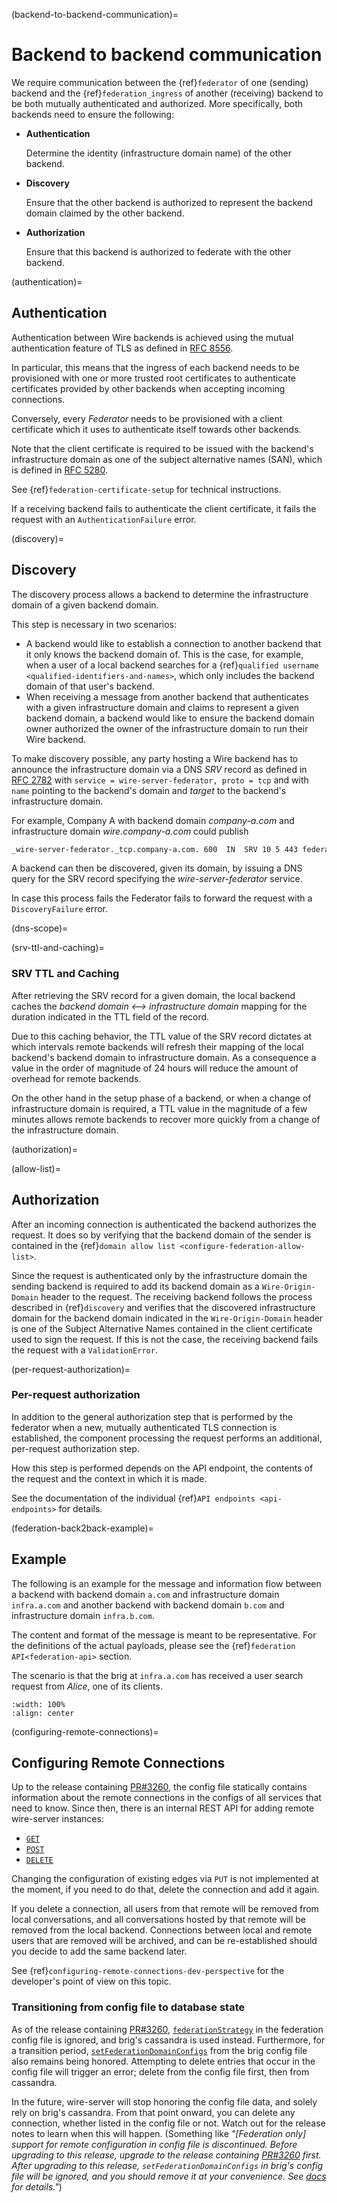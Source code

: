 (backend-to-backend-communication)=

# Backend to backend communication

We require communication between the {ref}`federator` of one (sending)
backend and the {ref}`federation_ingress` of another (receiving) backend to be both
mutually authenticated and authorized. More specifically, both backends
need to ensure the following:

- **Authentication**

    Determine the identity (infrastructure domain name) of the other backend.

- **Discovery**

    Ensure that the other backend is authorized to represent the backend
    domain claimed by the other backend.

- **Authorization**

    Ensure that this backend is authorized to federate with the other backend.

(authentication)=

## Authentication

Authentication between Wire backends is achieved using the mutual
authentication feature of TLS as defined in [RFC
8556](https://tools.ietf.org/html/rfc8446).

In particular, this means that the ingress of each backend needs to be
provisioned with one or more trusted root certificates to authenticate
certificates provided by other backends when accepting incoming connections.

Conversely, every *Federator* needs to be provisioned with a client
certificate which it uses to authenticate itself towards other backends.

Note that the client certificate is required to be issued with the backend\'s
infrastructure domain as one of the subject alternative names (SAN), which is defined in
[RFC 5280](https://tools.ietf.org/html/rfc5280).

See {ref}`federation-certificate-setup` for technical instructions.

If a receiving backend fails to authenticate the client certificate, it fails the request
with an `AuthenticationFailure` error.

(discovery)=

## Discovery

The discovery process allows a backend to determine the infrastructure domain of
a given backend domain.

This step is necessary in two scenarios:

-   A backend would like to establish a connection to another backend
    that it only knows the backend domain of. This is the case, for
    example, when a user of a local backend searches for a
    {ref}`qualified username <qualified-identifiers-and-names>`, which only includes the backend domain of that user's backend.
-   When receiving a message from another backend that authenticates
    with a given infrastructure domain and claims to represent a given backend
    domain, a backend would like to ensure the backend domain owner
    authorized the owner of the infrastructure domain to run their Wire backend.

To make discovery possible, any party hosting a Wire backend has to
announce the infrastructure domain via a DNS *SRV* record as defined in [RFC
2782](https://tools.ietf.org/html/rfc2782) with
`service = wire-server-federator, proto = tcp` and with `name` pointing
to the backend\'s domain and *target* to the backend\'s infrastructure domain.

For example, Company A with backend domain *company-a.com* and infrastructure domain *wire.company-a.com* could publish

``` bash
_wire-server-federator._tcp.company-a.com. 600  IN  SRV 10 5 443 federator.wire.company-a.com.
```

A backend can then be discovered, given its domain, by issuing a DNS
query for the SRV record specifying the *wire-server-federator* service.

In case this process fails the Federator fails to forward the request with a `DiscoveryFailure` error.

(dns-scope)=


(srv-ttl-and-caching)=

### SRV TTL and Caching

After retrieving the SRV record for a given domain, the local backend
caches the *backend domain \<\--\> infrastructure domain* mapping for the
duration indicated in the TTL field of the record.

Due to this caching behavior, the TTL value of the SRV record dictates
at which intervals remote backends will refresh their mapping of the
local backend\'s backend domain to infrastructure domain. As a consequence a
value in the order of magnitude of 24 hours will reduce the amount of
overhead for remote backends.

On the other hand in the setup phase of a backend, or when a change of infrastructure
domain is required, a TTL value in the magnitude of a few minutes allows remote
backends to recover more quickly from a change of the infrastructure domain.

(authorization)=

(allow-list)=

## Authorization

After an incoming connection is authenticated the backend authorizes the
request. It does so by verifying that the backend domain of the sender is
contained in the {ref}`domain allow list <configure-federation-allow-list>`.

Since the request is authenticated only by the infrastructure domain the sending backend
is required to add its backend domain as a `Wire-Origin-Domain` header to the
request. The receiving backend follows the process described in {ref}`discovery`
and verifies that the discovered infrastructure domain for the backend domain indicated
in the `Wire-Origin-Domain` header is one of the Subject Alternative Names
contained in the client certificate used to sign the request. If this is not the
case, the receiving backend fails the request with a `ValidationError`.

(per-request-authorization)=

### Per-request authorization

In addition to the general authorization step that is performed by the
federator when a new, mutually authenticated TLS connection is
established, the component processing the request performs an
additional, per-request authorization step.

How this step is performed depends on the API endpoint, the contents of
the request and the context in which it is made.

See the documentation of the individual {ref}`API endpoints <api-endpoints>` for
details.

(federation-back2back-example)=

## Example

The following is an example for the message and information flow between
a backend with backend domain `a.com` and infrastructure domain `infra.a.com` and
another backend with backend domain `b.com` and infrastructure domain
`infra.b.com`.

The content and format of the message is meant to be representative. For
the definitions of the actual payloads, please see the {ref}`federation
API<federation-api>` section.

The scenario is that the brig at `infra.a.com` has received a user
search request from *Alice*, one of its clients.

```{image} img/federation-flow.png
:width: 100%
:align: center
```

(configuring-remote-connections)=

## Configuring Remote Connections

Up to the release containing
[PR#3260](https://github.com/wireapp/wire-server/pull/3260), the
config file statically contains information about the remote
connections in the configs of all services that need to know.  Since
then, there is an internal REST API for adding remote wire-server
instances:

* [`GET`](https://staging-nginz-https.zinfra.io/api-internal/swagger-ui/brig/#/brig/get_i_federation_remotes)
* [`POST`](https://staging-nginz-https.zinfra.io/api-internal/swagger-ui/brig/#/brig/post_i_federation_remotes)
* [`DELETE`](https://staging-nginz-https.zinfra.io/api-internal/swagger-ui/brig/#/brig/delete_i_federation_remotes__domain_)

Changing the configuration of existing edges via `PUT` is not
implemented at the moment, if you need to do that, delete the
connection and add it again.

If you delete a connection, all users from that remote will be removed
from local conversations, and all conversations hosted by that remote
will be removed from the local backend.  Connections between local and
remote users that are removed will be archived, and can be
re-established should you decide to add the same backend later.

See {ref}`configuring-remote-connections-dev-perspective` for the
developer's point of view on this topic.

### Transitioning from config file to database state

As of the release containing
[PR#3260](https://github.com/wireapp/wire-server/pull/3260),
[`federationStrategy`](https://github.com/wireapp/wire-server/blob/4a4ba8dd54586e1d85fe4af609990d79ae3d8cc2/charts/federator/values.yaml#L44-L45)
in the federation config file is ignored, and brig's cassandra is used
instead.  Furthermore, for a transition period,
[`setFederationDomainConfigs`](https://github.com/wireapp/wire-server/blob/4a4ba8dd54586e1d85fe4af609990d79ae3d8cc2/charts/brig/templates/configmap.yaml#L250-L252)
from the brig config file also remains being honored.  Attempting to
delete entries that occur in the config file will trigger an error;
delete from the config file first, then from cassandra.

In the future, wire-server will stop honoring the config file data,
and solely rely on brig's cassandra.  From that point onward, you can
delete any connection, whether listed in the config file or not.
Watch out for the release notes to learn when this will happen.
(Something like *"[Federation only] support for remote configuration
in config file is discontinued.  Before upgrading to this release,
upgrade to the release containing
[PR#3260](https://github.com/wireapp/wire-server/pull/3260) first.
After upgrading to this release, `setFederationDomainConfigs` in brig's
config file will be ignored, and you should remove it at your
convenience.  See
[docs](https://docs.wire.com/understand/federation/backend-communication.html#configuring-remote-connections)
for details."*)
